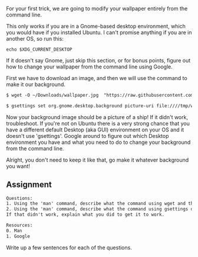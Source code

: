 For your first trick, we are going to modify your wallpaper entirely
from the command line.

This only works if you are in a Gnome-based desktop environment, which
you would have if you installed Ubuntu. I can't promise anything if you
are in another OS, so run this: 

    echo $XDG_CURRENT_DESKTOP 

If it doesn't say Gnome, just skip this section, or for bonus points,
figure out how to change your wallpaper from the command line using
Google.

  

First we have to download an image, and then we will use the command to
make it our background.

``` default
$ wget -O ~/Downloads/wallpaper.jpg  "https://raw.githubusercontent.com/hoppersroppers/hoppersroppers.github.io/main/_layouts/constitution.jpg" 

$ gsettings set org.gnome.desktop.background picture-uri file:////tmp/wallpaper.jpg
```

Now your background image should be a picture of a ship! If it didn't
work, troubleshoot. If you're not on Ubuntu there is a very strong
chance that you have a different default Desktop (aka GUI) environment
on your OS and it doesn't use 'gsettings'. Google around to figure out
which Desktop environment you have and what you need to do to change
your background from the command line.

Alright, you don't need to keep it like that, go make it whatever
background you want!

## Assignment

``` default
Questions:
1. Using the 'man' command, describe what the command using wget and the -O flag did 
2. Using the 'man' command, describe what the command using gsettings did. 
If that didn't work, explain what you did to get it to work. 

Resources:
0. Man 
1. Google
```

Write up a few sentences for each of the questions. 
